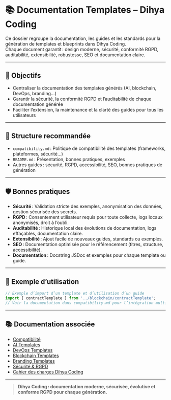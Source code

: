 # 📚 Documentation Templates – Dihya Coding

Ce dossier regroupe la documentation, les guides et les standards pour la génération de templates et blueprints dans Dihya Coding.  
Chaque document garantit : design moderne, sécurité, conformité RGPD, auditabilité, extensibilité, robustesse, SEO et documentation claire.

---

## 🚀 Objectifs

- Centraliser la documentation des templates générés (AI, blockchain, DevOps, branding…)
- Garantir la sécurité, la conformité RGPD et l’auditabilité de chaque documentation générée
- Faciliter l’extension, la maintenance et la clarté des guides pour tous les utilisateurs

---

## 📁 Structure recommandée

- `compatibility.md` : Politique de compatibilité des templates (frameworks, plateformes, sécurité…)
- `README.md` : Présentation, bonnes pratiques, exemples
- Autres guides : sécurité, RGPD, accessibilité, SEO, bonnes pratiques de génération

---

## 🛡️ Bonnes pratiques

- **Sécurité** : Validation stricte des exemples, anonymisation des données, gestion sécurisée des secrets.
- **RGPD** : Consentement utilisateur requis pour toute collecte, logs locaux anonymisés, droit à l’oubli.
- **Auditabilité** : Historique local des évolutions de documentation, logs effaçables, documentation claire.
- **Extensibilité** : Ajout facile de nouveaux guides, standards ou exemples.
- **SEO** : Documentation optimisée pour le référencement (titres, structure, accessibilité).
- **Documentation** : Docstring JSDoc et exemples pour chaque template ou guide.

---

## 📝 Exemple d’utilisation

```js
// Exemple d’import d’un template et d’utilisation d’un guide
import { contractTemplate } from '../blockchain/contractTemplate';
// Voir la documentation dans compatibility.md pour l’intégration multi-plateforme
```

---

## 📚 Documentation associée

- [Compatibilité](./compatibility.md)
- [AI Templates](../ai/README.md)
- [DevOps Templates](../devops/README.md)
- [Blockchain Templates](../blockchain/README.md)
- [Branding Templates](../branding/README.md)
- [Sécurité & RGPD](../../../docs/security.md)
- [Cahier des charges Dihya Coding](../../../../../docs/user_guide/README.md)

---

> **Dihya Coding : documentation moderne, sécurisée, évolutive et conforme RGPD pour chaque génération.**